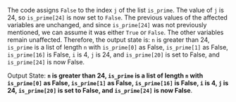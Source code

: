 The code assigns `False` to the index `j` of the list `is_prime`. The value of `j` is 24, so `is_prime[24]` is now set to `False`. The previous values of the affected variables are unchanged, and since `is_prime[24]` was not previously mentioned, we can assume it was either `True` or `False`. The other variables remain unaffected. Therefore, the output state is: `n` is greater than 24, `is_prime` is a list of length `n` with `is_prime[0]` as False, `is_prime[1]` as False, `is_prime[16]` is False, `i` is 4, `j` is 24, and `is_prime[20]` is set to False, and `is_prime[24]` is now False.

Output State: **`n` is greater than 24, `is_prime` is a list of length `n` with `is_prime[0]` as False, `is_prime[1]` as False, `is_prime[16]` is False, `i` is 4, `j` is 24, `is_prime[20]` is set to False, and `is_prime[24]` is now False**.